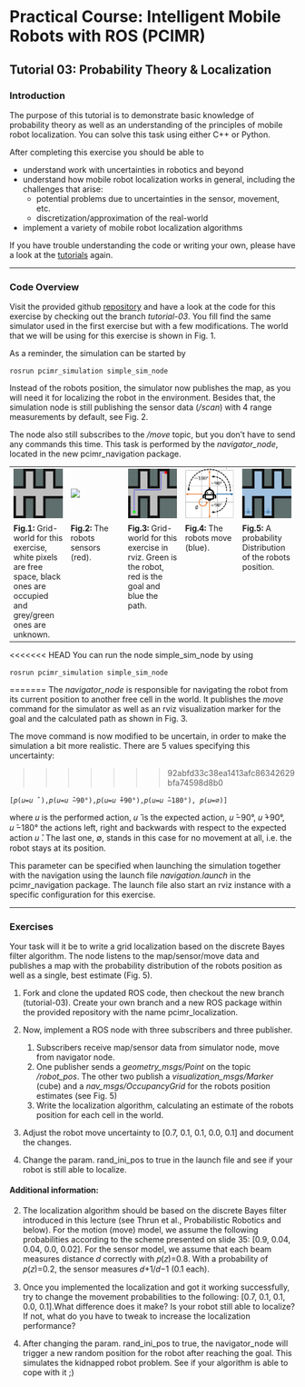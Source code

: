 # Practical Course: Intelligent Mobile Robots with ROS (PCIMR)

## Tutorial 03: Probability Theory & Localization

### Introduction

The purpose of this tutorial is to demonstrate basic knowledge of probability theory as well as an understanding of the principles of mobile robot localization. You can solve this task using either C++ or Python.

After completing this exercise you should be able to
- understand work with uncertainties in robotics and beyond
- understand how mobile robot localization works in general, including the challenges that arise:
  - potential problems due to uncertainties in the sensor, movement, etc.
  - discretization/approximation of the real-world
- implement a variety of mobile robot localization algorithms

If you have trouble understanding the code or writing your own, please have a look at the [tutorials](http://wiki.ros.org/ROS/Tutorials) again.



---
### Code Overview


Visit the provided github [repository]() and have a look at the code for this exercise by checking out the branch *tutorial-03*. You fill find the same simulator used in the first exercise but with a few modifications. The world that we will be using for this exercise is shown in Fig. 1.

As a reminder, the simulation can be started by

    rosrun pcimr_simulation simple_sim_node

Instead of the robots position, the simulator now publishes the map, as you will need it for localizing the robot in the environment. Besides that, the simulation node is still publishing the sensor data (*/scan*) with 4 range measurements by default, see Fig. 2. 

The node also still subscribes to the */move* topic, but you don’t have to send any commands this time. This task is performed by the *navigator_node*, located in the new pcimr_navigation package. 



<table style="margin-left: auto; margin-right: auto; table-layout: fixed; width: 100%">
  <tr>
    <td style="width: 18%;"> <img src="resources/imgs/map_grid_unknown.png"></td>
    <td style="width: 18%;"> <img src="resources/imgs/robot-sensors.png"></td>
    <td style="width: 18%;"> <img src="resources/imgs/map_with-path.png"></td>
    <td style="width: 18%;"> <img src="resources/imgs/robot_move_prob.png"> </td>
    <td style="width: 18%;"> <img src="resources/imgs/map_pdf.png"></td>
  </tr>
  <tr>
    <td style="width: 18%;" valign="top"> <b>Fig.1:</b> Grid-world for this exercise, white pixels are free space, black ones are occupied and grey/green ones are unknown.
</td>
    <td style="width: 18%;" valign="top">  <b>Fig.2:</b> The robots sensors (red).
 </td>
    <td style="width: 18%;" valign="top">  <b>Fig.3:</b> Grid-world for this exercise in rviz. Green is the robot, red is the goal and blue the path.</td>
    <td style="width: 18%;" valign="top">  <b>Fig.4:</b> The robots move (blue).</td>
    <td style="width: 18%;" valign="top">  <b>Fig.5:</b> A probability Distribution of the robots position.</td>
  </tr>
</table>


<<<<<<< HEAD
You can run the node simple_sim_node by using

    rosrun pcimr_simulation simple_sim_node
=======
The *navigator_node* is responsible for navigating the robot from its current position to another free cell in the world. It publishes the *move* command for the simulator as well as an rviz visualization marker for the goal and the calculated path as shown in Fig. 3. 

The move command is now modified to be uncertain, in order to make the simulation a bit more realistic. There are 5 values specifying this uncertainty:
>>>>>>> 92abfd33c38ea1413afc86342629bfa74598d8b0

    [𝑝(𝑢=𝑢 ̂ ),𝑝(𝑢=𝑢 ̂−90°),𝑝(𝑢=𝑢 ̂+90°),𝑝(𝑢=𝑢 ̂−180°), 𝑝(𝑢=∅)]

where 𝑢 is the performed action, 𝑢 ̂ is the expected action, 𝑢 ̂−90°, 𝑢 ̂+90°,  𝑢 ̂−180° the actions left, right and backwards with respect to the expected action 𝑢 ̂. The last one, ∅, stands in this case for no movement at all, i.e. the robot stays at its position.

This parameter can be specified when launching the simulation together with the navigation using the launch file *navigation.launch* in the 				   pcimr_navigation package. The launch file also start an rviz instance with a specific configuration for this exercise.


---
### Exercises

Your task will it be to write a grid localization based on the discrete Bayes filter algorithm. The node listens to the map/sensor/move data and publishes a map with the probability distribution of the robots position as well as a single, best estimate (Fig. 5). 

1. Fork and clone the updated ROS code, then checkout the new branch (tutorial-03). Create your own branch and a new ROS package within the provided repository with the name pcimr_localization. 

2. Now, implement a ROS node with three subscribers and three publisher.
   1. Subscribers receive map/sensor data from simulator node, move from navigator node.
   2. One publisher sends a *geometry_msgs/Point* on the topic */robot_pos*. The other two publish a *visualization_msgs/Marker* (cube) and a *nav_msgs/OccupancyGrid* for the robots position estimates (see Fig. 5)
   3. Write the localization algorithm, calculating an estimate of the robots position for each cell in the world.

3. Adjust the robot move uncertainty to [0.7,  0.1,  0.1,  0.0,  0.1] and document the changes.

4. Change the param. rand_ini_pos to true in the launch file and see if your robot is still able to localize.


#### Additional information:

2. The localization algorithm should be based on the discrete Bayes filter introduced in this lecture (see Thrun et al., Probabilistic Robotics and below). For the motion (move) model, we assume the following probabilities according to the scheme presented on slide 35: [0.9,  0.04,  0.04,  0.0,  0.02]. For the sensor model, we assume that each beam measures distance 𝑑 correctly with 𝑝(𝑧)=0.8. With a probability of 𝑝(𝑧)=0.2, the sensor measures 𝑑+1/𝑑−1 (0.1 each). 
   
3. Once you implemented the localization and got it working successfully, try to change the movement probabilities to the following: [0.7,  0.1,  0.1,  0.0,  0.1].What difference does it make? Is your robot still able to localize? If not, what do you have to tweak to increase the localization performance?
   
4. After changing the param. rand_ini_pos to true, the navigator_node will trigger a new random position for the robot after reaching the goal. This simulates the kidnapped robot problem. See if your algorithm is able to cope with it ;)
